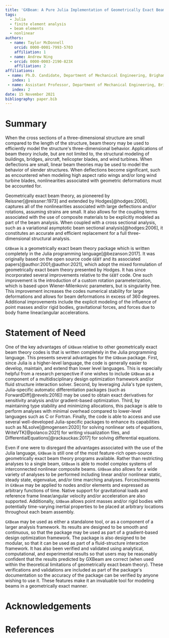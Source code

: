 ```yaml
---
title: 'GXBeam: A Pure Julia Implementation of Geometrically Exact Beam Theory'
tags:
  - Julia
  - finite element analysis
  - beam elements
  - nonlinear
authors:
  - name: Taylor McDonnell
    orcid: 0000-0001-7993-5703
    affiliation: 1
  - name: Andrew Ning
  - orcid: 0000-0003-2190-823X
    affiliation: 2
affiliations:
 - name: Ph.D. Candidate, Department of Mechanical Engineering, Brigham Young University, Provo, UT, 84602, USA
   index: 1
 - name: Assistant Professor, Department of Mechanical Engineering, Brigham Young University, Provo, UT, 84602, USA
   index: 2
date: 15 November 2021
bibliography: paper.bib
---
```


# Summary

When the cross sections of a three-dimensional structure are small compared to the length of the structure, beam theory may be used to efficiently model the structure's three-dimensional behavior.  Applications of beam theory include, but are not limited to, the structural modeling of buildings, bridges, aircraft, helicopter blades, and wind turbines.  When deflections are small, linear beam theories may be used to model the behavior of slender structures.  When deflections become significant, such as encountered when modeling high aspect ratio wings and/or long wind turbine blades, nonlinearities associated with geometric deformations must be accounted for.  

Geometrically exact beam theory, as pioneered by Reissner[@reissner:1973] and extended by Hodges[@hodges:2006], captures all of the nonlinearities associated with large deflections and/or rotations, assuming strains are small.  It also allows for the coupling terms associated with the use of composite materials to be explicitly modeled as part of the beam analysis.  When coupled with a cross sectional analysis, such as a variational asymptotic beam sectional analysis[@hodges:2006], it constitutes an accurate and efficient replacement for a full three-dimensional structural analysis.  

`GXBeam` is a geometrically exact beam theory package which is written completely in the Julia programming language[@bezanson:2017].  It was originally based on the open source code `GEBT` and its associated papers[@author:2001;@author:2021], which adopt the mixed formulation of geometrically exact beam theory presented by Hodges.  It has since incorporated several improvements relative to the `GEBT` code. One such improvement is the introduction of a custom rotation parameterization, which is based upon Wiener-Milenkovic parameters, but is singularity free.  This improvement increases the codes numerical stability for large deformations and allows for beam deformations in excess of 360 degrees.  Additional improvements include the explicit modeling of the influence of point masses and/or rigid bodies, gravitational forces, and forces due to body frame linear/angular accelerations.

# Statement of Need

One of the key advantages of `GXBeam` relative to other geometrically exact beam theory codes is that is written completely in the Julia programming language.  This presents several advantages for the `GXBeam` package. First, since Julia is a higher-level language, the code is generally easier to develop, maintain, and extend than lower level languages.  This is especially helpful from a research perspective if one wishes to include `GXBeam` as a component of a multidisciplinary design optimization framework and/or fluid structure interaction solver.  Second, by leveraging Julia's type system, Julia-specific automatic differentiation packages (such as ForwardDiff[@revels:2016]) may be used to obtain exact derivatives for sensitivity analysis and/or gradient-based optimization.  Third, by maintaining type stability and minimizing allocations, this package is able to perform analyses with minimal overhead compared to lower-level languages such as C or Fortran.  Finally, the code is able to access and use several well-developed Julia-specific packages to enhance its capabilities such as NLsolve[@mogensen:2020] for solving nonlinear sets of equations, WriteVTK[@polanco:2021] for writing visualization files, and DifferentialEquations[@rackauckas:2017] for solving differential equations. 

Even if one were to disregard the advantages associated with the use of the Julia language, `GXBeam` is still one of the most feature-rich open-source geometrically exact beam theory programs available.  Rather than restricting analyses to a single beam, `GXBeam` is able to model complex systems of interconnected nonlinear composite beams.  `GXBeam` also allows for a wide variety of analyses to be performed including linear and/or nonlinear static, steady state, eigenvalue, and/or time marching analyses.  Forces/moments in `GXBeam` may be applied to nodes and/or elements and expressed as arbitrary functions of time.  Native support for gravitational loads and reference frame linear/angular velocity and/or acceleration are also supported.  Additionally, `GXBeam` allows point masses and/or rigid bodies with potentially time-varying inertial properties to be placed at arbitrary locations throughout each beam assembly.

`GXBeam` may be used as either a standalone tool, or as a component of a larger analysis framework.  Its results are designed to be smooth and continuous, so that the package may be used as part of a gradient-based design optimization framework.  The package is also designed to be modular, so that it can be used as part of a fluid-structure interaction framework.  It has also been verified and validated using analytical, computational, and experimental results so that users may be reasonably confident that the results predicted by GXBeam are correct (when used within the theoretical limitations of geometrically exact beam theory).  These verifications and validations are included as part of the package's documentation so the accuracy of the package can be verified by anyone wishing to use it.  These features make it an invaluable tool for modeling beams in a geometrically exact manner.

# Acknowledgements



# References